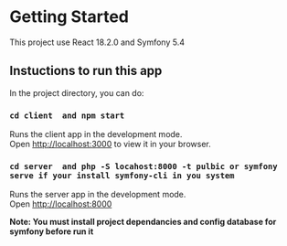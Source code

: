 # Getting Started 

This project use React 18.2.0 and Symfony 5.4

## Instuctions to run this app

In the project directory, you can do:


### `cd client  and npm start`

Runs the client app in the development mode.\
Open [http://localhost:3000](http://localhost:3000) to view it in your browser.

### `cd server  and php -S locahost:8000 -t pulbic or symfony serve if your install symfony-cli in you system`

Runs the server app in the development mode.\
Open [http://localhost:8000](http://localhost:8000) 

**Note: You must install project dependancies and config database for symfony before run it**


